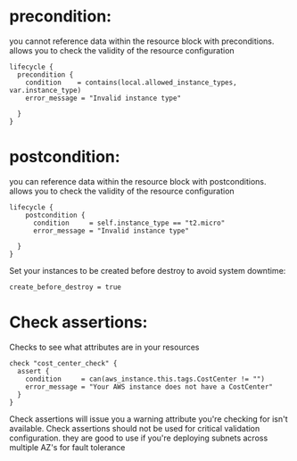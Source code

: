 # precondition:
you cannot reference data within the resource block with preconditions. 
allows you to check the validity of the resource configuration


    lifecycle {
      precondition {  
        condition    = contains(local.allowed_instance_types, var.instance_type)
        error_message = "Invalid instance type"

      }
    }

# postcondition:
 you can reference data within the resource block with postconditions. 
 allows you to check the validity of the resource configuration


    lifecycle {
        postcondition {  
          condition     = self.instance_type == "t2.micro" 
          error_message = "Invalid instance type"

      }
    }

Set your instances to be created before destroy to avoid system downtime:

    create_before_destroy = true 

# Check assertions: 
Checks to see what attributes are in your resources

    check "cost_center_check" {
      assert {
        condition     = can(aws_instance.this.tags.CostCenter != "")
        error_message = "Your AWS instance does not have a CostCenter"
      }
    }

Check assertions will issue you a warning attribute you're checking for isn't available. 
Check assertions should not be used for critical validation configuration. 
they are good to use if you're deploying subnets across multiple AZ's for fault tolerance 
